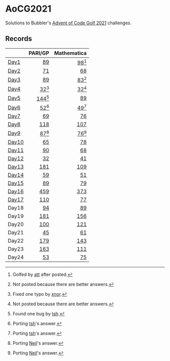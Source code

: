 # AoCG2021

Solutions to Bubbler's [Advent of Code Golf 2021] challenges.

## Records

|         |                    PARI/GP |                   Mathematica |
| :------ | -------------------------: | ----------------------------: |
| [Day1]  |      [89](Day1/pari-gp.md) | [98](Day1/mathematica.md)[^2] |
| [Day2]  |      [71](Day2/pari-gp.md) |     [68](Day2/mathematica.md) |
| [Day3]  |      [89](Day3/pari-gp.md) | [83](Day3/mathematica.md)[^1] |
| [Day4]  |  [32](Day4/pari-gp.md)[^3] | [32](Day4/mathematica.md)[^1] |
| [Day5]  | [144](Day5/pari-gp.md)[^4] |     [89](Day5/mathematica.md) |
| [Day6]  |  [52](Day6/pari-gp.md)[^5] | [49](Day6/mathematica.md)[^5] |
| [Day7]  |      [69](Day7/pari-gp.md) |     [76](Day7/mathematica.md) |
| [Day8]  |     [118](Day8/pari-gp.md) |    [107](Day8/mathematica.md) |
| [Day9]  |  [87](Day9/pari-gp.md)[^6] | [76](Day9/mathematica.md)[^6] |
| [Day10] |     [65](Day10/pari-gp.md) |    [78](Day10/mathematica.md) |
| [Day11] |     [90](Day11/pari-gp.md) |    [68](Day11/mathematica.md) |
| [Day12] |     [32](Day12/pari-gp.md) |    [41](Day12/mathematica.md) |
| [Day13] |    [181](Day13/pari-gp.md) |   [109](Day13/mathematica.md) |
| [Day14] |     [59](Day14/pari-gp.md) |    [51](Day14/mathematica.md) |
| [Day15] |     [89](Day15/pari-gp.md) |    [79](Day15/mathematica.md) |
| [Day16] |    [459](Day16/pari-gp.md) |   [373](Day16/mathematica.md) |
| [Day17] |    [110](Day17/pari-gp.md) |    [77](Day17/mathematica.md) |
| Day18   |     [94](Day18/pari-gp.md) |    [89](Day18/mathematica.md) |
| Day19   |    [181](Day19/pari-gp.md) |   [156](Day19/mathematica.md) |
| Day20   |    [100](Day20/pari-gp.md) |   [121](Day20/mathematica.md) |
| Day21   |     [45](Day21/pari-gp.md) |    [61](Day21/mathematica.md) |
| Day22   |    [179](Day22/pari-gp.md) |   [143](Day22/mathematica.md) |
| Day23   |    [163](Day23/pari-gp.md) |   [111](Day23/mathematica.md) |
| Day24   |     [53](Day24/pari-gp.md) |    [75](Day24/mathematica.md) |

[^1]: Not posted because there are better answers.
[^2]: Golfed by [att] after posted.
[^3]: Fixed one typo by [xnor].
[^4]: Found one bug by [tsh].
[^5]: Porting [tsh]'s answer.
[^6]: Porting [Neil]'s answer.

[Advent of Code Golf 2021]: https://codegolf.meta.stackexchange.com/questions/24068/announcing-advent-of-code-golf-2021-event-challenge-sandbox
[att]: https://codegolf.stackexchange.com/users/81203/att
[xnor]: https://codegolf.stackexchange.com/users/20260/xnor
[tsh]: https://codegolf.stackexchange.com/users/44718/tsh
[Neil]: https://codegolf.stackexchange.com/users/17602/neil
[Day1]: https://codegolf.stackexchange.com/q/237856/9288
[Day2]: https://codegolf.stackexchange.com/q/237920/9288
[Day3]: https://codegolf.stackexchange.com/q/237995/9288
[Day4]: https://codegolf.stackexchange.com/a/238053/9288
[Day5]: https://codegolf.stackexchange.com/q/238073/9288
[Day6]: https://codegolf.stackexchange.com/q/238111/9288
[Day7]: https://codegolf.stackexchange.com/q/238158/9288
[Day8]: https://codegolf.stackexchange.com/q/238209/9288
[Day9]: https://codegolf.stackexchange.com/q/238258/9288
[Day10]: https://codegolf.stackexchange.com/q/238301/9288
[Day11]: https://codegolf.stackexchange.com/q/238353/9288
[Day12]: https://codegolf.stackexchange.com/q/238400/9288
[Day13]: https://codegolf.stackexchange.com/q/238448/9288
[Day14]: https://codegolf.stackexchange.com/q/238492/9288
[Day15]: https://codegolf.stackexchange.com/q/238522/9288
[Day16]: https://codegolf.stackexchange.com/q/238616/9288
[Day17]: https://codegolf.stackexchange.com/q/239657/9288
